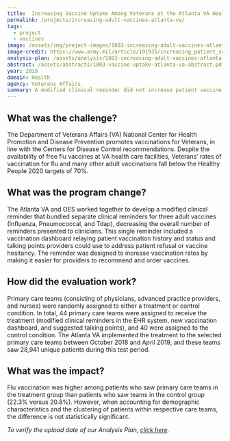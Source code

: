 ```yaml
---
title:  Increasing Vaccine Uptake Among Veterans at the Atlanta VA Health Care System
permalink: /projects/increasing-adult-vaccines-atlanta-va/
tags: 
  - project
  - vaccines
image: /assets/img/project-images/1803-increasing-adult-vaccines-atlanta-va-photo.jpg
image-credit: https://www.army.mil/article/191935/increasing_patient_satisfaction_and_health_communication_through_relayhealth
analysis-plan: /assets/analysis/1803-increasing-adult-vaccines-atlanta-va-analysis-plan-041719.pdf
abstract: /assets/abstracts/1803-vaccine-uptake-atlanta-va-abstract.pdf
year: 2019
domain: Health
agency: Veterans Affairs
summary: A modified clinical reminder did not increase patient vaccine uptake.
---
```

## What was the challenge?

The Department of Veterans Affairs (VA) National Center for Health Promotion and Disease Prevention promotes vaccinations for Veterans, in line with the Centers for Disease Control recommendations. Despite the availability of free flu vaccines at VA health care facilities, Veterans’ rates of vaccination for flu and many other adult vaccinations fall below the Healthy People 2020 targets of 70%. 

## What was the program change?

The Atlanta VA and OES worked together to develop a modified clinical reminder that bundled separate clinical reminders for three adult vaccines (Influenza, Pneumococcal, and Tdap), decreasing the overall number of reminders presented to clinicians. This single reminder included a vaccination dashboard relaying patient vaccination history and status and talking points providers could use to address patient refusal or vaccine hesitancy. The reminder was designed to increase vaccination rates by making it easier for providers to recommend and order vaccines.

## How did the evaluation work?

Primary care teams (consisting of physicians, advanced practice providers, and nurses) were randomly assigned to either a treatment or control condition. In total, 44 primary care teams were assigned to receive the treatment (modified clinical reminders in the EHR system, new vaccination dashboard, and suggested talking points), and 40 were assigned to the control condition. The Atlanta VA implemented the treatment to the selected primary care teams between October 2018 and April 2019, and these teams saw 28,941 unique patients during this test period.

## What was the impact?

Flu vaccination was higher among patients who saw primary care teams in the treatment group than patients who saw teams in the control group (22.3% versus 20.8%). However, when accounting for demographic characteristics and the clustering of patients within respective care teams, the difference is not statistically significant. 

<i>To verify the upload date of our Analysis Plan, <a href="https://github.com/gsa-oes/office-of-evaluation-sciences/commits/master/assets/analysis/1803-increasing-adult-vaccines-atlanta-va-analysis-plan-041719.pdf">click here</a>.</i>
